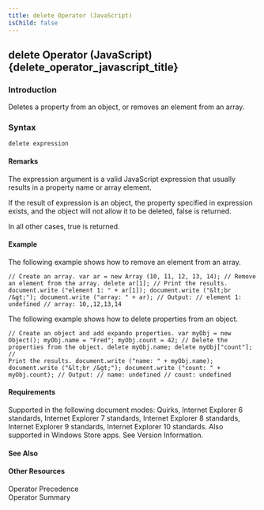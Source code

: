 ```yaml
---
title: delete Operator (JavaScript)
isChild: false
---
```


## delete Operator (JavaScript) {delete_operator_javascript_title}

### Introduction 

 Deletes a property from an object, or removes an element from an array.

### Syntax 

```
delete expression
```

#### Remarks 

<div id="languageReferenceRemarksSection" class="section" name="collapseableSection" style="">
  <p xmlns:util="util">
    The <span class="parameter" sdata="paramReference">expression</span> argument is a valid JavaScript expression that usually results in a property name or array element.
  </p>
  <p xmlns:util="util">
    If the result of <span class="parameter" sdata="paramReference">expression</span> is an object, the property specified in <span class="parameter" sdata="paramReference">expression</span> exists,
    and the object will not allow it to be deleted, <span sdata="langKeyword" value="false"><span class="keyword">false</span></span> is returned.
  </p>
  <p xmlns:util="util">
    In all other cases, <span sdata="langKeyword" value="true"><span class="keyword">true</span></span> is returned.
  </p>
</div>

#### Example 

<p xmlns:util="util">
  The following example shows how to remove an element from an array.
</p>

```
// Create an array. var ar = new Array (10, 11, 12, 13, 14); // Remove an element from the array. delete ar[1]; // Print the results. document.write ("element 1: " + ar[1]); document.write ("&lt;br
/&gt;"); document.write ("array: " + ar); // Output: // element 1: undefined // array: 10,,12,13,14
```

<p xmlns:util="util">
  The following example shows how to delete properties from an object.
</p>

```
// Create an object and add expando properties. var myObj = new Object(); myObj.name = "Fred"; myObj.count = 42; // Delete the properties from the object. delete myObj.name; delete myObj["count"]; //
Print the results. document.write ("name: " + myObj.name); document.write ("&lt;br /&gt;"); document.write ("count: " + myObj.count); // Output: // name: undefined // count: undefined
```

#### Requirements 

<div id="requirementsTitleSection" class="section" name="collapseableSection" style="">
  <p xmlns:util="util"></p>
  <p>
    Supported in the following document modes: Quirks, Internet Explorer 6 standards, Internet Explorer 7 standards, Internet Explorer 8 standards, Internet Explorer 9 standards, Internet Explorer 10
    standards. Also supported in Windows Store apps. See Version Information.
  </p>
</div>

#### See Also 

<div id="seeAlsoSection" class="section" name="collapseableSection" style="">
  <h4 class="subHeading">
    Other Resources
  </h4>
  <div class="seeAlsoStyle">
    <span sdata="link" xmlns:util="util">Operator Precedence</span>
  </div>
  <div class="seeAlsoStyle">
    <span sdata="link" xmlns:util="util">Operator Summary</span>
  </div>
</div>

